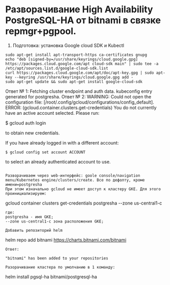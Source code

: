  # Разворачивание High Availability PostgreSQL-HA от bitnami в связке repmgr+pgpool.
1. Подготовка: установка Google cloud SDK и Kubectl
```
sudo apt-get install apt-transport-https ca-certificates gnupg
echo "deb [signed-by=/usr/share/keyrings/cloud.google.gpg] https://packages.cloud.google.com/apt cloud-sdk main" | sudo tee -a /etc/apt/sources.list.d/google-cloud-sdk.list
curl https://packages.cloud.google.com/apt/doc/apt-key.gpg | sudo apt-key --keyring /usr/share/keyrings/cloud.google.gpg add -
sudo apt-get update && sudo apt-get install google-cloud-sdk
```
Ответ № 1:
Fetching cluster endpoint and auth data.
kubeconfig entry generated for postgresha.
Ответ № 2:
WARNING: Could not open the configuration file: [/root/.config/gcloud/configurations/config_default].
ERROR: (gcloud.container.clusters.get-credentials) You do not currently have an active account selected.
Please run:

  $ gcloud auth login

to obtain new credentials.

If you have already logged in with a different account:

    $ gcloud config set account ACCOUNT

to select an already authenticated account to use.
```

Разворачиваем через web-интерфейс: goole console/navigation menu/Kubernetes engine/clusters/create. Все по дефолту, кроме имени=postgresha
При этом изначально gcloud не имеет доступ к кластеру GKE. Для этого проинициализируем:
```
gcloud container clusters get-credentials postgresha --zone us-central1-c
```
где: 
postgresha - имя GKE;
--zone us-central1-c зона расположения GKE;

Добавить репозиторий helm
```
helm repo add bitnami https://charts.bitnami.com/bitnami
```
Ответ:

"bitnami" has been added to your repositories

Разорачивание кластера по умолчанию в 1 команду:
```
helm install pgsql-ha bitnami/postgresql-ha
```
